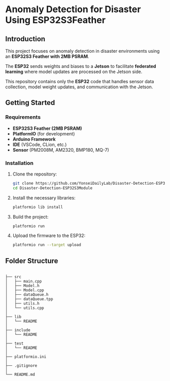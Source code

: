 # Anomaly Detection for Disaster Using ESP32S3Feather

## Introduction

This project focuses on anomaly detection in disaster environments using an **ESP32S3 Feather with 2MB PSRAM**.

The **ESP32** sends weights and biases to a **Jetson** to facilitate **federated learning** where model updates are processed on the Jetson side.
 
This repository contains only the **ESP32** code that handles sensor data collection, model weight updates, and communication with the Jetson.

## Getting Started

### Requirements
- **ESP32S3 Feather (2MB PSRAM)**
- **PlatformIO** (for development)
- **Arduino Framework**
- **IDE** (VSCode, CLion, etc.)
- **Sensor** (PM2008M, AM2320, BMP180, MQ-7)
### Installation

1. Clone the repository:
   ```bash
   git clone https://github.com/YonseiDailyLab/Disaster-Detection-ESP32S3Module.git
   cd Disaster-Detection-ESP32S3Module
    ```
   
2. Install the necessary libraries:
    ```bash
   platformio lib install
    ```
   
3. Build the project:
    ```bash
    platformio run
     ```
   
4. Upload the firmware to the ESP32:
    ```bash
    platformio run --target upload
    ```


## Folder Structure

```

├── src
│   ├── main.cpp
│   ├── Model.h
│   ├── Model.cpp
│   ├── dataQueue.h
│   ├── dataQueue.tpp
│   ├── utils.h
│   └── utils.cpp
│
├── lib
│   └── README
│
├── include
│   └── README
│
├── test
│   └── README
│
├── platformio.ini
│
├── .gitignore
│
└── README.md

```
